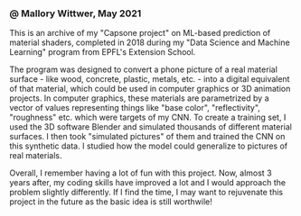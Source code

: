 ### @ Mallory Wittwer, May 2021

This is an archive of my "Capsone project" on ML-based prediction of material shaders, completed in 2018 during my "Data Science and Machine Learning"
program from EPFL's Extension School.

The program was designed to convert a phone picture of a real material surface - like wood, concrete, plastic, metals, etc. - into a digital 
equivalent of that material, which could be used in computer graphics or 3D animation projects. In computer graphics, these materials are 
parametrized by a vector of values representing things like "base color", "reflectivity", "roughness" etc. which were targets of my CNN. 
To create a training set, I used the 3D software Blender and simulated thousands of different material surfaces. I then took "simulated pictures" 
of them and trained the CNN on this synthetic data. I studied how the model could generalize to pictures of real materials.

Overall, I remember having a lot of fun with this project. Now, almost 3 years after, my coding skills have improved a lot and I would approach 
the problem slightly differently. If I find the time, I may want to rejuvenate this project in the future as the basic idea is still worthwile!
